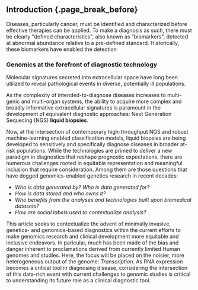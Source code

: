 ## Introduction {.page_break_before}

Diseases, particularly cancer, must be identified and characterized before effective therapies can be applied.
To make a diagnosis as such, there must be clearly "defined characteristics", also known as "biomarkers", detected at abnormal abundance relative to a pre-defined standard.
Historically, these biomarkers have enabled the detection 

### Genomics at the forefront of diagnostic technology

Molecular signatures secreted into extracellular space have long been utilized to reveal pathological events in diverse, potentially ill populations. 

As the complexity of intended-to-diagnose diseases increases to multi-genic and multi-organ systems, the ability to acquire more complex and broadly informative extracellular signatures is paramount in the development of equivalent diagnostic approaches: Next Generation Sequecing (NGS) **liquid biopsies**.

Now, at the intersection of contemporary high-throughput NGS and robust machine-learning enabled classification models, liquid biopsies are being developed to sensitively and specifically diagnose diseases in broader at-risk populations.
While the technologies are primed to deliver a new paradigm in diagnostics that reshape prognostic expectations, there are numerous challenges rooted in equitable representation and meaningful inclusion that require consideration.
Among them are those questions that have dogged genomics-enabled genetics research in recent decades:

- *Who is data generated by? Who is data generated for?*  
- *How is data stored and who owns it?*  
- *Who benefits from the analyses and technologies built upon biomedical datasets?*  
- *How are social labels used to contextualize analysis?*  

This article seeks to contextualize the advent of minimally invasive, genetics- and genomics-based diagnostics within the current efforts to make genomics research and clinical development more equitable and inclusive endeavors.
In paricular, much has been made of the bias and danger inherent to proclamations derived from currently limited Human genomes and studies.
Here, the focus will be placed on the noisier, more heterogeneous output of the genome: *Transcription*.
As RNA expression becomes a critical tool in diagnosing disease, considering the intersection of this data-rich event with current challenges to genomic studies is critical to understanding its future role as a clinical diagnostic tool.







